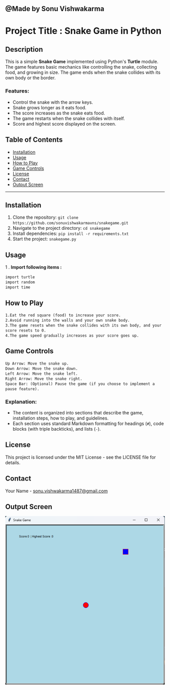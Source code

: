 ## @Made by Sonu Vishwakarma

# Project Title : Snake Game in Python

## Description
This is a simple **Snake Game** implemented using Python's **Turtle** module. The game features basic mechanics like controlling the snake, collecting food, and growing in size. The game ends when the snake collides with its own body or the border.

### Features:
- Control the snake with the arrow keys.
- Snake grows longer as it eats food.
- The score increases as the snake eats food.
- The game restarts when the snake collides with itself.
- Score and highest score displayed on the screen.

## Table of Contents
- [Installation](#installation)
- [Usage](#usage)
- [How to Play](#how-to-play)
- [Game Controls](#game-controls)
- [License](#license)
- [Contact](#contact)
- [Output Screen](#output-screen)


---

## Installation
1. Clone the repository: `git clone https://github.com/sonuvishwakarmavns/snakegame.git`
2. Navigate to the project directory: `cd snakegame`
3. Install dependencies: `pip install -r requirements.txt`
4. Start the project: `snakegame.py`

## Usage
1 . **Import following items :** 
       
    
    import turtle
    import random
    import time

## How to Play    
      
    1.Eat the red square (food) to increase your score.
    2.Avoid running into the walls and your own snake body.
    3.The game resets when the snake collides with its own body, and your score resets to 0.
    4.The game speed gradually increases as your score goes up.


## Game Controls
    Up Arrow: Move the snake up.
    Down Arrow: Move the snake down.
    Left Arrow: Move the snake left.
    Right Arrow: Move the snake right.
    Space Bar: (Optional) Pause the game (if you choose to implement a pause feature).


### Explanation:
- The content is organized into sections that describe the game, installation steps, how to play, and guidelines.
- Each section uses standard Markdown formatting for headings (`#`), code blocks (with triple backticks), and lists (`-`).
  
## License
This project is licensed under the MIT License - see the LICENSE file for details.

## Contact
Your Name - [sonu.vishwakarma1487@gmail.com](mailto:email@example.com)

## Output Screen
![This is the image of program](snakegameimg.png)



